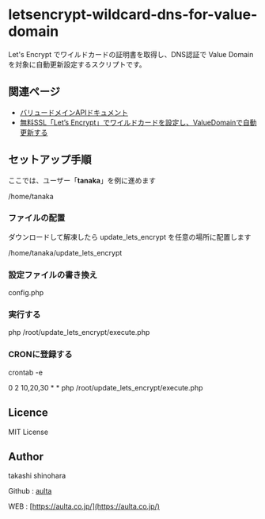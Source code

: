 # letsencrypt-wildcard-dns-for-value-domain

Let's Encrypt でワイルドカードの証明書を取得し、DNS認証で Value Domain を対象に自動更新設定するスクリプトです。

## 関連ページ

- [バリュードメインAPIドキュメント](https://www.value-domain.com/api/doc/domain/)
- [無料SSL「Let’s Encrypt」でワイルドカードを設定し、ValueDomainで自動更新する](https://aulta.co.jp/technical/server-build/centos7/lets-encrypt-wildcard)


## セットアップ手順

ここでは、ユーザー「**tanaka**」を例に進めます

/home/tanaka

### ファイルの配置

ダウンロードして解凍したら update_lets_encrypt を任意の場所に配置します

/home/tanaka/update_lets_encrypt


### 設定ファイルの書き換え

config.php

### 実行する

php /root/update_lets_encrypt/execute.php

### CRONに登録する

crontab -e

0 2 10,20,30 * * php /root/update_lets_encrypt/execute.php

## Licence

MIT License


## Author

takashi shinohara

Github : [aulta](https://github.com/aulta)

WEB : [https://aulta.co.jp/](https://aulta.co.jp/)
